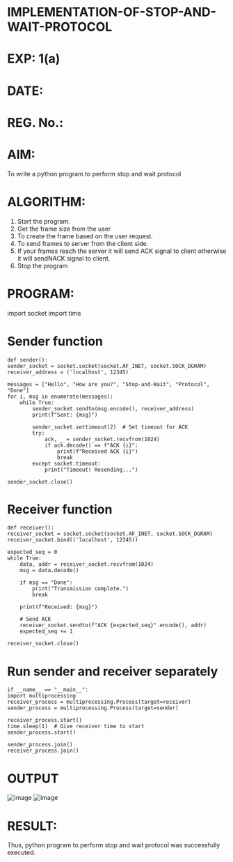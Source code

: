 # IMPLEMENTATION-OF-STOP-AND-WAIT-PROTOCOL
# EXP: 1(a)
# DATE:
# REG. No.: 
# AIM:
To write a python program to perform stop and wait protocol
# ALGORITHM:
1. Start the program.
2. Get the frame size from the user
3. To create the frame based on the user request.
4. To send frames to server from the client side.
5. If your frames reach the server it will send ACK signal to client otherwise it will sendNACK signal to client.
6. Stop the program
# PROGRAM:
import socket
import time

# Sender function
    def sender():
    sender_socket = socket.socket(socket.AF_INET, socket.SOCK_DGRAM)
    receiver_address = ('localhost', 12345)

    messages = ["Hello", "How are you?", "Stop-and-Wait", "Protocol", "Done"]
    for i, msg in enumerate(messages):
        while True:
            sender_socket.sendto(msg.encode(), receiver_address)
            print(f"Sent: {msg}")

            sender_socket.settimeout(2)  # Set timeout for ACK
            try:
                ack, _ = sender_socket.recvfrom(1024)
                if ack.decode() == f"ACK {i}":
                    print(f"Received ACK {i}")
                    break
            except socket.timeout:
                print("Timeout! Resending...")

    sender_socket.close()


# Receiver function
    def receiver():
    receiver_socket = socket.socket(socket.AF_INET, socket.SOCK_DGRAM)
    receiver_socket.bind(('localhost', 12345))

    expected_seq = 0
    while True:
        data, addr = receiver_socket.recvfrom(1024)
        msg = data.decode()

        if msg == "Done":
            print("Transmission complete.")
            break

        print(f"Received: {msg}")

        # Send ACK
        receiver_socket.sendto(f"ACK {expected_seq}".encode(), addr)
        expected_seq += 1

    receiver_socket.close()


# Run sender and receiver separately
    if __name__ == "__main__":
    import multiprocessing
    receiver_process = multiprocessing.Process(target=receiver)
    sender_process = multiprocessing.Process(target=sender)

    receiver_process.start()
    time.sleep(1)  # Give receiver time to start
    sender_process.start()

    sender_process.join()
    receiver_process.join()

# OUTPUT
![image](https://github.com/user-attachments/assets/87c9d392-c537-444f-a107-3f35017fb699)
![image](https://github.com/user-attachments/assets/9a447238-5e20-4075-913d-5569c5bb0cad)

# RESULT:
Thus, python program to perform stop and wait protocol was successfully executed.

